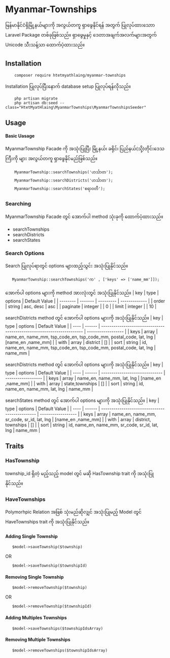 # Myanmar-Townships

မြန်မာနိုင်ငံရှိမြို့နယ်များကို အလွယ်တကူ ရှာဖွေနိုင်ရန် အတွက် ပြုလုပ်ထားသောာ Laravel Package တစ်ခုဖြစ်သည်။ ရှာဖွေမှုနှင့် ဒေတာအချက်အလက်များအတွက် Unicode သီးသန့်သာ ထောက်ပံ့ထားသည်။

## Installation
```
    composer require htetmyathlaing/myanmar-townships
```
Installation ပြုလုပ်ပြီးနောက် database setup ပြုလုပ်ရန်လိုသည်။
```
    php artisan migrate
    php artisan db:seed --class="HtetMyatHlaing\MyanmarTownships\MyanmarTownshipsSeeder"
```

## Usage

#### Basic Uasage
MyanmarTownship Facade ကို အသုံးပြုပြီး မြို့နယ်၊ ခရိုင်၊ ပြည်နယ်(သို့)တိုင်းဒေသကြီးကို များ အလွယ်တကူ ရှာဖွေနိုင်မည်ဖြစ်သည်။
```
    MyanmarTownship::searchTownships('ဟင်္သာတ');
    MyanmarTownship::searchDistricts('ဟင်္သာတ');
    MyanmarTownship::searchStates('ဧရာဝတီ');
```
### Searching
MyanmarTownship Facade တွင် အောက်ပါ method သုံးခုကို ထောက်ပံ့ထားသည်။
 - searchTownships
 - searchDistricts
 - searchStates
 
 ### Search Options
 Search ပြုလုပ်ရာတွင် options များထည့်သွင်း အသုံးပြုနိုင်သည်။
 ```
    MyanmarTownship::searchTownships('က' , ['keys' => ['name_mm']]);
```
အောက်ပါ options များကို method အားလုံးတွင် အသုံးပြုနိုင်သည်။
| key      | type    | options   | Default Value |
| -------- | ------- | --------- | ------------- |
| order    | string  | asc, desc | asc           |
| paginate | integer |           | 0             |
| limit    | integer |           | 10            |

searchDistricts method တွင် အောက်ပါ options များကို အသုံးပြုနိုင်သည်။
| key  | type   | options                                                               | Default Value      |
| ---- | ------ | --------------------------------------------------------------------- | ------------------ |
| keys | array  | name_en, name_mm, tsp_code_en, tsp_code_mm, postal_code, lat, lng     | [name_en ,name_mm] |
| with | array  | district                                                              | []                 |
| sort | string | id, name_en, name_mm, tsp_code_en, tsp_code_mm, postal_code, lat, lng | name_mm            |

searchDistricts method တွင် အောက်ပါ options များကို အသုံးပြုနိုင်သည်။
| key  | type   | options                        | Default Value      |
| ---- | ------ | ------------------------------ | ------------------ |
| keys | array  | name_en, name_mm, lat, lng     | [name_en ,name_mm] |
| with | array  | state,townships                | []                 |
| sort | string | id, name_en, name_mm, lat, lng | name_mm            |

searchStates method တွင် အောက်ပါ options များကို အသုံးပြုနိုင်သည်။
| key  | type   | options                                        | Default Value      |
| ---- | ------ | ---------------------------------------------- | ------------------ |
| keys | array  | name_en, name_mm, sr_code, sr_id, lat, lng     | [name_en ,name_mm] |
| with | array  | district, townships                            | []                 |
| sort | string | id, name_en, name_mm, sr_code, sr_id, lat, lng | name_mm            |
 
 ## Traits
 ### HasTownship
 township_id ရှိတဲ့ မည့်သည့် model တွင် မဆို HasTownship trait ကို အသုံးပြုနိုင်သည်။
 ### HaveTownships
 Polymorhpic Relation အဖြစ် သုံးမည်ဆိုလျှင် အသုံးပြုမည့် Model တွင် HaveTownships trait ကို အသုံးပြုနိုင်သည်။

 #### Adding Single Township

 ```
    $model->saveTownship($township)
```
OR
 ```
    $model->saveTownship($townshipId)
```

 #### Removing Single Township

 ```
    $model->removeTownship($township)
```
OR
 ```
    $model->removeTownship($townshipId)
```

#### Adding Multiples Townships

 ```
    $model->saveTownships($townshipIdsArray)
```

#### Removing Multiple Townships

 ```
    $model->removeTownships($townshipIdsArray)
```


 
